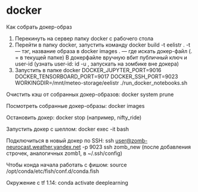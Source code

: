 # docker

Как собрать докер-образ

1. Перекинуть на сервер папку docker с рабочего стола
2. Перейти в папку docker, запустить команду docker build -t eelistr .
-t — тэг, название образа в docker images
. — где искать докер-файл (. = в текущей папке) В докерфайле вручную вбит публичный ключ и user-id (узнать user-id: id -u , запускать на зомбике вне докера)
2. Запустить в папке docker
DOCKER_JUPYTER_PORT=9016 DOCKER_TENSORBOARD_PORT=9017 DOCKER_SSH_PORT=9023 WORKINGDIR=/mnt/meteo-storage/eelistr ./run_docker_notebooks.sh

Очистить кэш от собранных докер-образов:
docker system prune

Посмотреть собранные докер-образы:
docker images

Остановить докер:
docker stop <NAME> (например, nifty_ride)
  
Запустить докер с шеллом:
docker exec -it <NAME or ID> bash
  
Подключиться в новый докер по SSH:
ssh user@zomb-neurocast.weather.yandex.net -p 9023
ssh zomb_new (после добавления строчек, аналогичных zomb1, в ~/.ssh/config)

Чтобы конда начала работать с фишом:
source /opt/conda/etc/fish/conf.d/conda.fish

Окружение с tf 1.14:
conda activate deeplearning
